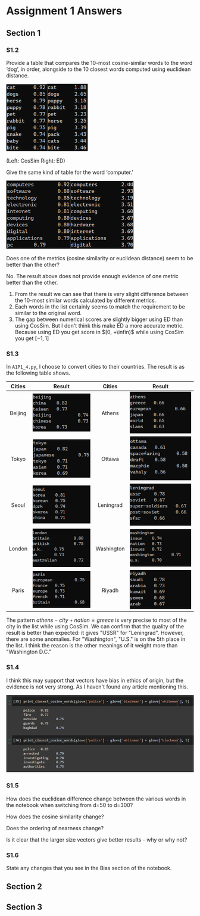 # Assignment 1 Answers

## Section 1

### S1.2

Provide a table that compares the 10-most cosine-similar words to the word ‘dog’, in order, alongside to the 10 closest words computed using euclidean distance. 

![](Report.assets/image-20220919003048386.png)![](Report.assets/image-20220919003102973.png)

(Left: CosSim Right: ED)

Give the same kind of table for the word ‘computer.’ 

![](Report.assets/image-20220919003120175.png)![](Report.assets/image-20220919003132648.png)

Does one of the metrics (cosine similarity or euclidean distance) seem to be better than the other? 

No. The result above does not provide enough evidence of one metric better than the other.

1. From the result we can see that there is very slight difference between the 10-most similar words calculated by different metrics.
2. Each words in the list certainly seems to match the requirement to be similar to the original word.
3. The gap between numerical scores are slightly bigger using ED than using CosSim. But I don't think this make ED a more accurate metric. Because using ED you get score in $[0, +\infin)$ while using CosSim you get $[-1, 1]$



### S1.3 

In `A1P1_4.py`, I choose to convert cities to their countries. The result is as the following table shows.

| Cities  |                            Result                            |   Cities   |                            Result                            |
| :-----: | :----------------------------------------------------------: | :--------: | :----------------------------------------------------------: |
| Beijing | ![image-20220920170725668](Report.assets/image-20220920170725668.png) |   Athens   | ![image-20220920170830694](Report.assets/image-20220920170830694.png) |
|  Tokyo  | ![image-20220920170738572](Report.assets/image-20220920170738572.png) |   Ottawa   | ![image-20220920170840100](Report.assets/image-20220920170840100.png) |
|  Seoul  | ![image-20220920170803604](Report.assets/image-20220920170803604.png) | Leningrad  | ![image-20220920170848252](Report.assets/image-20220920170848252.png) |
| London  | ![image-20220920170810362](Report.assets/image-20220920170810362.png) | Washington | ![image-20220920170856811](Report.assets/image-20220920170856811.png) |
|  Paris  | ![image-20220920170816069](Report.assets/image-20220920170816069.png) |   Riyadh   | ![image-20220920170904062](Report.assets/image-20220920170904062.png) |

The pattern $athens - city + nation = greece$ is very precise to most of the city in the list while using CosSim. We can confirm that the quality of the result is better than expected: it gives "USSR" for "Leningrad". However, there are some anomalies. For "Washington", "U.S." is on the 5th place in the list. I think the reason is the other meanings of it weight more than "Washington D.C."

### S1.4

I think this may support that vectors have bias in ethics of origin, but the evidence is not very strong. As I haven't found any article mentioning this.

![image-20220920214144538](Report.assets/image-20220920214144538.png)

### S1.5

How does the euclidean difference change between the various words in the notebook when switching from d=50 to d=300? 

How does the cosine similarity change? 

Does the ordering of nearness change? 

Is it clear that the larger size vectors give better results - why or why not?

### S1.6

State any changes that you see in the Bias section of the notebook.





## Section 2





## Section 3